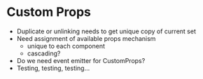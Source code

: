 # Custom Props

* Duplicate or unlinking needs to get unique copy of current set
* Need assignment of available props mechanism
    - unique to each component
    - cascading?
* Do we need event emitter for CustomProps?
* Testing, testing, testing...